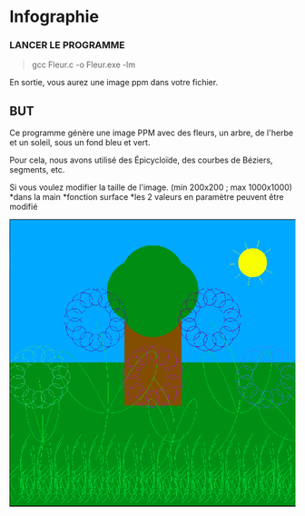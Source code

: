 # Infographie

### LANCER LE PROGRAMME 

> gcc Fleur.c -o Fleur.exe -lm 

En sortie, vous aurez une image ppm dans votre fichier.

## BUT

Ce programme génère une image PPM avec des fleurs, un arbre, de l'herbe et un soleil, sous un fond bleu et vert.

Pour cela, nous avons utilisé des Épicycloïde, des courbes de Béziers, segments, etc.

Si vous voulez modifier la taille de l'image. (min 200x200 ; max 1000x1000) 
*dans la main
*fonction surface
*les 2 valeurs en paramètre peuvent être modifié
    
![image type](test.png)

